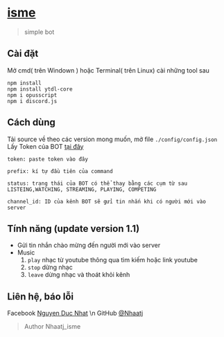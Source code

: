 # [isme](http://www.ismebot.cf/)
> simple bot

## Cài đặt

Mở cmd( trên Windown ) hoặc Terminal( trên Linux) cài những tool sau

```
npm install
npm install ytdl-core
npm i opusscript
npm i discord.js
```

## Cách dùng

Tải source về theo các version mong muốn, mở file `./config/config.json`
Lấy Token của BOT [tại đây](https://discord.com/developers/applications)
```
token: paste token vào đây

prefix: kí tự đầu tiên của command

status: trạng thái của BOT có thể thay bằng các cụm từ sau LISTEING,WATCHING, STREAMING, PLAYING, COMPETING

channel_id: ID của kênh BOT sẽ gửi tin nhắn khi có người mới vào server
```

## Tính năng (update version 1.1)

* Gửi tin nhắn chào mừng đến người mới vào server
* Music
    1. `play` nhạc từ youtube thông qua tìm kiếm hoặc link youtube
    2. `stop` dừng nhạc
    3. `leave` dừng nhạc và thoát khỏi kênh


## Liên hệ, báo lỗi
Facebook [Nguyen Duc Nhat](https://www.facebook.com/nhaatj.isme35/) \n
GitHub [@Nhaatj](https://github.com/Nhaatj)

>Author Nhaatj_isme
